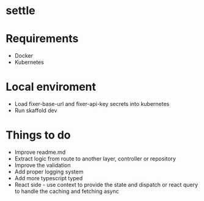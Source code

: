 # settle

# Requirements
- Docker
- Kubernetes

# Local enviroment
- Load fixer-base-url and fixer-api-key secrets into kubernetes
- Run skaffold dev

# Things to do
- Improve readme.md
- Extract logic from route to another layer, controller or repository
- Improve the validation
- Add proper logging system
- Add more typescript typed
- React side - use context to provide the state and dispatch or react query to handle the caching and fetching async
